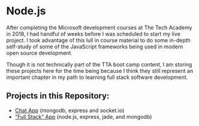 # Node.js

After completing the Microsoft development courses at The Tech Academy in 2018, I had handful of weeks before I was scheduled to start my live project. I took advantage of this lull in course material to do some in-depth self-study of some of the JavaScript frameworks being used in modern open source development. 
  
Though it is not technically part of the TTA boot camp content, I am storing these projects here for the time being because I think they still represent an important chapter in my path to learning full stack software development. 

## Projects in this Repository:
* [Chat App](https://github.com/jhunschejones/The-Tech-Academy-Projects/tree/master/node/Chat%20App) (mongodb, express and socket.io)
* [“Full Stack” App](https://github.com/jhunschejones/The-Tech-Academy-Projects/tree/master/node/Dani%20Animals%202) (node.js, express, jade, and mongodb)
